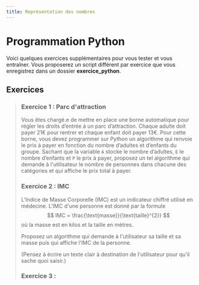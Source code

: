 ```yaml
---
title: Représentation des nombres
---
```


<link rel="stylesheet" href="../../assets/style.css" />
<script src="https://cdn.jsdelivr.net/npm/mathjax@3/es5/tex-mml-chtml.js"></script>


# Programmation Python

Voici quelques exercices supplémentaires pour vous tester et vous entraîner. Vous proposerez un script différent par exercice que vous enregistrez dans un dossier **exercice_python**.

## Exercices

> ### Exercice 1 : Parc d'attraction
> 
> Vous êtes chargé.e de mettre en place une borne automatique pour régler les droits d’entrée à un parc d’attraction.
> Chaque adulte doit payer 21€ pour rentrer et chaque enfant doit payer 13€. Pour cette borne, vous devez programmer sur Python un algorithme qui renvoie le prix à payer en fonction du nombre d’adultes et d’enfants du groupe.
> Sachant que la variable `A` stocke le nombre d’adultes, `E` le nombre d’enfants et `P` le prix à payer, proposez un tel algorithme qui demande à l'utilisateur le nombre de personnes dans chacune des catégories et qui affiche le prix total à payer.
> 
> 
> ### Exercice 2 : IMC
> 
> L'Indice de Masse Corporelle (IMC) est un indicateur chiffré utilisé en médecine. L'IMC d'une personne est donné par la formule $$ IMC = \frac{\text{masse}}{\text{taille}^{2}} $$ où la masse est en kilos et la taille en mètres.
> 
> Proposez un algorithme qui demande à l'utilisateur sa taille et sa masse puis qui affiche l'IMC de la personne.
> 
> (Pensez à écrire un texte clair à destination de l'utilisateur pour qu'il sache quoi saisir.)
> 
> ### Exercice 3 : 

